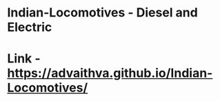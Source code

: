 # Indian-Locomotives - Diesel and Electric  
# Link - https://advaithva.github.io/Indian-Locomotives/  
